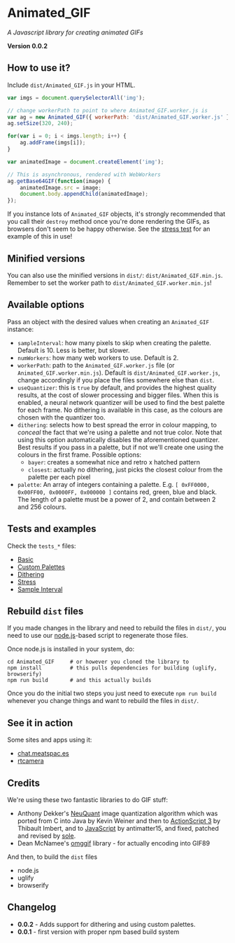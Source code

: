 # Animated_GIF

_A Javascript library for creating animated GIFs_

**Version 0.0.2**

## How to use it?

Include `dist/Animated_GIF.js` in your HTML.

```javascript
var imgs = document.querySelectorAll('img');

// change workerPath to point to where Animated_GIF.worker.js is
var ag = new Animated_GIF({ workerPath: 'dist/Animated_GIF.worker.js' }); 
ag.setSize(320, 240);

for(var i = 0; i < imgs.length; i++) {
    ag.addFrame(imgs[i]);
}

var animatedImage = document.createElement('img');

// This is asynchronous, rendered with WebWorkers
ag.getBase64GIF(function(image) {
    animatedImage.src = image;
    document.body.appendChild(animatedImage);
});

```

If you instance lots of `Animated_GIF` objects, it's strongly recommended that you call their `destroy` method once you're done rendering the GIFs, as browsers don't seem to be happy otherwise. See the [stress test](tests_stress.html) for an example of this in use!

## Minified versions

You can also use the minified versions in `dist/`: `dist/Animated_GIF.min.js`. Remember to set the worker path to `dist/Animated_GIF.worker.min.js`!

## Available options

Pass an object with the desired values when creating an `Animated_GIF` instance:

- `sampleInterval`: how many pixels to skip when creating the palette. Default is 10. Less is better, but slower.
- `numWorkers`: how many web workers to use. Default is 2.
- `workerPath`: path to the `Animated_GIF.worker.js` file (or `Animated_GIF.worker.min.js`). Default is `dist/Animated_GIF.worker.js`, change accordingly if you place the files somewhere else than `dist`.
- `useQuantizer`: this is `true` by default, and provides the highest quality results, at the cost of slower processing and bigger files. When this is enabled, a neural network quantizer will be used to find the best palette for each frame. No dithering is available in this case, as the colours are chosen with the quantizer too.
- `dithering`: selects how to best spread the error in colour mapping, to *conceal* the fact that we're using a palette and not true color. Note that using this option automatically disables the aforementioned quantizer. Best results if you pass in a palette, but if not we'll create one using the colours in the first frame. Possible options:
    - `bayer`: creates a somewhat nice and retro x hatched pattern
    - `closest`: actually no dithering, just picks the closest colour from the palette per each pixel
- `palette`: An array of integers containing a palette. E.g. `[ 0xFF0000, 0x00FF00, 0x0000FF, 0x000000 ]` contains red, green, blue and black. The length of a palette must be a power of 2, and contain between 2 and 256 colours.

## Tests and examples

Check the `tests_*` files:

* [Basic](http://sole.github.io/Animated_GIF/tests_basic.html)
* [Custom Palettes](http://sole.github.io/Animated_GIF/tests_custom_palette.html)
* [Dithering](http://sole.github.io/Animated_GIF/tests_dithering.html)
* [Stress](http://sole.github.io/Animated_GIF/tests_stress.html)
* [Sample Interval](http://sole.github.io/Animated_GIF/tests_sample_interval.html)

## Rebuild `dist` files

If you made changes in the library and need to rebuild the files in `dist/`, you need to use our [node.js](http://nodejs.org/)-based script to regenerate those files.

Once node.js is installed in your system, do:

```
cd Animated_GIF     # or however you cloned the library to
npm install         # this pulls dependencies for building (uglify, browserify)
npm run build       # and this actually builds
```

Once you do the initial two steps you just need to execute `npm run build` whenever you change things and want to rebuild the files in `dist/`.

## See it in action

Some sites and apps using it:

* [chat.meatspac.es](http://chat.meatspac.es)
* [rtcamera](http://rtcamera.apps.5013.es/)

## Credits

We're using these two fantastic libraries to do GIF stuff:

* Anthony Dekker's [NeuQuant](http://members.ozemail.com.au/~dekker/NEUQUANT.HTML) image quantization algorithm which was ported from C into Java by Kevin Weiner and then to [ActionScript 3](http://www.bytearray.org/?p=93) by Thibault Imbert, and to [JavaScript](http://antimatter15.com/wp/2010/07/javascript-to-animated-gif/) by antimatter15, and fixed, patched and revised by [sole](http://soledadpenades.com).
* Dean McNamee's [omggif](https://github.com/deanm/omggif) library - for actually encoding into GIF89

And then, to build the `dist` files

* node.js
* uglify
* browserify

## Changelog

* **0.0.2** - Adds support for dithering and using custom palettes.
* **0.0.1** - first version with proper npm based build system

